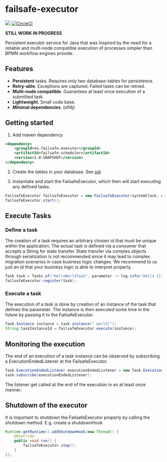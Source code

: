 # failsafe-executor

[![](https://jitpack.io/v/oliverselinger/failsafe-executor.svg)](https://jitpack.io/#oliverselinger/failsafe-executor)
[![CircleCI](https://circleci.com/gh/oliverselinger/failsafe-executor.svg?style=svg)](https://circleci.com/gh/oliverselinger/failsafe-executor)


**STILL WORK IN PROGRESS**

Persistent executor service for Java that was inspired by the need for a reliable and multi-node compatible execution of processes simpler than BPMN workflow engines provide.

## Features

* **Persistent** tasks. Requires only two database-tables for persistence.
* **Retry-able**. Exceptions are captured. Failed tasks can be retried.
* **Multi-node compatible**. Guarantees at least once execution of a submitted task
* **Lightweight**. Small code base.
* **Minimal dependencies**. (slf4j)

## Getting started

1. Add maven dependency
```xml
<dependency>
    <groupId>os.failsafe.executor</groupId>
    <artifactId>failsafe-scheduler</artifactId>
    <version>1.0-SNAPSHOT</version>
</dependency>
```
2. Create the tables in your database. See [sql](src/main/resources/tables.sql)

3. Instantiate and start the FailsafeExecutor, which then will start executing any defined tasks.

```java
FailsafeExecutor failsafeExecutor = new FailsafeExecutor(systemClock, dataSource, 5, 1, 1);
failsafeExecutor.start();
```

## Execute Tasks

### Define a task

The creation of a task requires an arbitrary chosen id that must be unique within the application. The actual task is defined via a consumer that accepts a String for state transfer.
State transfer via complex objects through serialization is not recommended since it may lead to complex migration scenarios in case business logic changes.
We recommend to us just an id that your business logic is able to interpret properly.

```java
Task task = Tasks.of("HelloWorldTask", parameter -> log.info("Hello {}", parameter));
failsafeExecutor.register(task);
```

### Execute a task

The execution of a task is done by creation of an instance of the task that defines the parameter. The instance is then executed some time in the future by passing it to the FailsafeExecutor.

```java
Task.Instance instance = task.instance(" world!");
String taskInstanceId = failsafeExecutor.execute(instance);
```

## Monitoring the execution

The end of an execution of a task instance can be observed by subscribing a ExecutionEndedListener at the FailsafeExecutor.

```java
Task.ExecutionEndedListener executionEndedListener = new Task.ExecutionEndedListener() { ... };
task.subscribe(executionEndedListener);
```

The listener get called at the end of the execution in an at least once manner.

## Shutdown of the executor

It is important to shutdown the FailsafeExecutor properly by calling the shutdown method. E.g. create a shutdownHook

```java
Runtime.getRuntime().addShutdownHook(new Thread() {
    @Override
    public void run() {
        failsafeExecutor.stop();
    }
});
```
